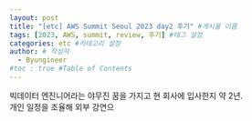 ```yaml
---
layout: post
title: "[etc] AWS Summit Seoul 2023 day2 후기" #게시물 이름
tags: [2023, AWS, summit, review, 후기] #태그 설정
categories: etc #카테고리 설정
author: # 작성자
  - Byungineer
#toc : true #Table of Contents
---
```


빅데이터 엔진니어라는 야무진 꿈을 가지고 현 회사에 입사한지 약 2년.   
개인 일정을 조율해 외부 강연으


